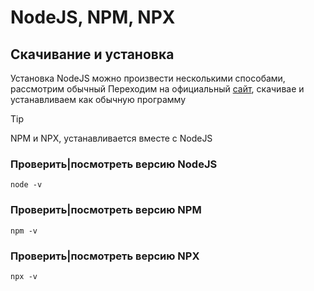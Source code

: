 # NodeJS, NPM, NPX

## Скачивание и установка
Установка NodeJS можно произвести несколькими способами, рассмотрим обычный
Переходим на официальный [сайт](https://nodejs.org/), скачивае и устанавливаем как обычную программу
> [!TIP]
> NPM и NPX, устанавливается вместе с NodeJS

### Проверить|посмотреть версию NodeJS
```
node -v
```

### Проверить|посмотреть версию NPM
```
npm -v
```

### Проверить|посмотреть версию NPX
```
npx -v
```
